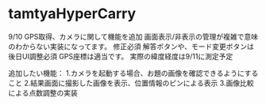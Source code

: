 # tamtyaHyperCarry

9/10
GPS取得、カメラに関して機能を追加
画面表示/非表示の管理が複雑で意味のわからない実装になってます。
修正必須
解答ボタンや、モード変更ボタンは後日UI調整必須
GPS座標は適当です。
実際の緯度経度は9/11に測定予定

追加したい機能：
1.カメラを起動する場合、お題の画像を確認できるようにすること
2.結果画面に撮影した画像を表示、位置情報のピンによる表示
3.画像比較による点数調整の実装
